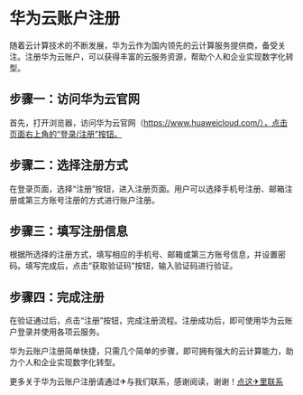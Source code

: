 # 华为云账户注册

随着云计算技术的不断发展，华为云作为国内领先的云计算服务提供商，备受关注。注册华为云账户，可以获得丰富的云服务资源，帮助个人和企业实现数字化转型。

## 步骤一：访问华为云官网

首先，打开浏览器，访问华为云官网（https://www.huaweicloud.com/），点击页面右上角的“登录/注册”按钮。

## 步骤二：选择注册方式

在登录页面，选择“注册”按钮，进入注册页面。用户可以选择手机号注册、邮箱注册或第三方账号注册的方式进行账户注册。

## 步骤三：填写注册信息

根据所选择的注册方式，填写相应的手机号、邮箱或第三方账号信息，并设置密码。填写完成后，点击“获取验证码”按钮，输入验证码进行验证。

## 步骤四：完成注册

在验证通过后，点击“注册”按钮，完成注册流程。注册成功后，即可使用华为云账户登录并使用各项云服务。

华为云账户注册简单快捷，只需几个简单的步骤，即可拥有强大的云计算能力，助力个人和企业实现数字化转型。

更多关于华为云账户注册请通过✈与我们联系，感谢阅读，谢谢！[点这✈里联系](https://1.k02.cc)